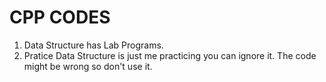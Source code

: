 # CPP CODES
1. Data Structure has Lab Programs.
2. Pratice Data Structure is just me practicing you can ignore it. The code might be wrong so don't use it.